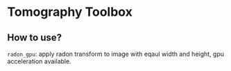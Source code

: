 # Tomography Toolbox

## How to use?

`radon_gpu`: apply radon transform to image with eqaul width and height, gpu acceleration available.
